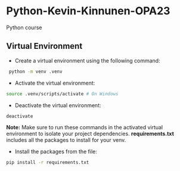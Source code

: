 # Python-Kevin-Kinnunen-OPA23
Python course

## Virtual Environment
- Create a virtual environment using the following command:
 ```bash
  python -m venv .venv
  ```
- Activate the virtual environment: 
```bash
source .venv/scripts/activate # On Windows
```
- Deactivate the virtual environment:
```bash
deactivate
```

**Note:** Make sure to run these commands in the activated virtual environment to isolate your project dependencies.
**requirements.txt** includes all the packages to install for your venv.
- Install the packages from the file:
```bash
pip install -r requirements.txt
```
